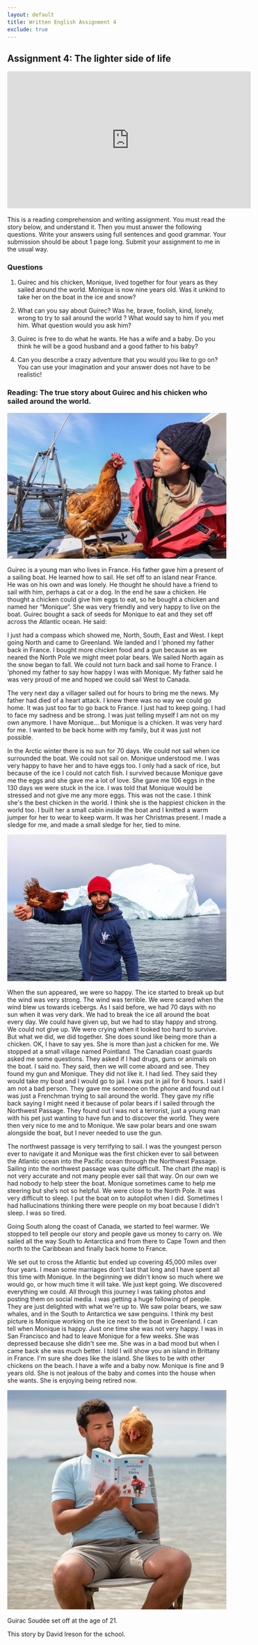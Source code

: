 ```yaml
---
layout: default
title: Written English Assignment 4
exclude: true
---
```



## Assignment 4: The lighter side of life

<iframe width="560" height="315" src="https://www.youtube.com/embed/SGhKwlWQI4c?si=Px7Ijr2FB6zDFF0P" title="YouTube video player" frameborder="0" allow="accelerometer; autoplay; clipboard-write; encrypted-media; gyroscope; picture-in-picture; web-share" allowfullscreen></iframe>

This is a reading comprehension and writing assignment. You must read the story below, and understand it. Then you must answer the following questions. Write your answers using full sentences and good grammar. Your submission should be about 1 page long. Submit your assignment to me in the usual way.

### **Questions**

1. Guirec and his chicken, Monique, lived together for four years as they sailed around the world. Monique is now nine years old.  Was it unkind to take her on the boat in the ice and snow?

1. What can you say about Guirec? Was he, brave, foolish, kind, lonely, wrong to try to sail around the world ? What would say to him if you met him. What question would you ask him?

1. Guirec is free to do what he wants. He has a wife and a baby. Do you think he will be a good husband and a good father to his baby?

1. Can you describe a crazy adventure that you would you like to go on? You can use your imagination and your answer does not have to be realistic!

### **Reading: The true story about Guirec and his chicken who sailed around the world.**

<img src="/assets/images/A4_image1.jpeg" alt="alt" />

Guirec is a young man who lives in France. His father gave him a present of a sailing boat. He learned how to sail. He set off to an island near France. He was on his own and was lonely. He thought he should have a friend to sail with him, perhaps a cat or a dog. In the end he saw a chicken. He thought a chicken could give him eggs to eat, so he bought a chicken and named her “Monique”. She was very friendly and very happy to live on the boat. Guirec bought a sack of seeds for Monique to eat and they set off across the Atlantic ocean. He said:

I just had a compass which showed me, North, South, East and West. I kept going North and came to Greenland. We landed and I ‘phoned my father back in France. I bought more chicken food and a gun because as we neared the North Pole we might meet polar bears. We sailed North again as the snow began to fall. We could not turn back and sail home to France. I ‘phoned my father to say how happy I was with Monique. My father said he was very proud of me and hoped we could sail  West to Canada.

The very next day a villager sailed out for hours to bring me the news. My father had died of a heart attack. I knew there was no way we could go home. It was just too far to go back to France. I just had to keep going. I had to face my sadness and be strong. I was just telling myself I am not on my own anymore. I have Monique… but Monique is a chicken. It was very hard for me. I wanted to be back home with my family, but it was just not possible.

In the Arctic winter there is no sun for 70 days. We could not sail when ice surrounded the boat. We could not sail on. Monique understood me. I was very happy to have her and to have eggs too. I only had a sack of rice, but because of the ice I could not catch fish. I survived because Monique gave me the eggs and she gave me a lot of love. She gave me 106 eggs in the 130 days we were stuck in the ice. I was told that Monique would be stressed and not give me any more eggs. This was not the case. I think she's the best chicken in the world. I think she is the happiest chicken in the world too. I built her a small cabin inside the boat and I knitted a warm jumper for her to wear to keep warm. It was her Christmas present. I made a sledge for me, and made a small sledge for her, tied to mine.

<img src="/assets/images/A4_image2.jpeg" alt="alt" />

When the sun appeared, we were so happy. The ice started to break up but the wind was very strong. The wind was terrible. We were scared when the wind blew us towards icebergs. As I said before, we had 70 days with no sun when it was very dark. We had to break the ice all around the boat every day. We could have given up, but we had to stay happy and strong. We could not give up. We were crying when it looked too hard to survive. But what we did, we did together. She does sound like being more than a chicken. OK, I have to say yes. She is more than just a chicken for me. We stopped at a small village named Pointland. The Canadian coast guards asked me some questions. They asked if I had drugs, guns or animals on the boat. I said no. They said, then we will come aboard and see. They found my gun and Monique. They did not like it. I had lied. They said they would take my boat and I would go to jail. I was put in jail for 6 hours. I said I am not a bad person. They gave me someone on the phone and found out I was just a Frenchman trying to sail around the world. They gave my rifle back saying I might need it because of polar bears if I sailed through the Northwest Passage. They found out I was not a terrorist, just a young man with his pet just wanting to have fun and to discover the world. They were then very nice to me and to Monique. We saw polar bears and one swam alongside the boat, but I never needed to use the gun.

The northwest passage is very terrifying to sail. I was the youngest person ever to navigate it and Monique was the first chicken ever to sail between the Atlantic ocean into the Pacific ocean through the Northwest Passage. Sailing into the northwest passage was quite difficult. The chart (the map) is not very accurate and not many people ever sail that way. On our own we had nobody to help steer the boat. Monique sometimes came to help me steering but she’s not so helpful. We were close to the North Pole. It was very difficult to sleep. I put the boat on to autopilot when I did. Sometimes I had hallucinations thinking there were people on my boat because I didn't sleep. I was so tired.

Going South along the coast of Canada, we started to feel warmer. We stopped to tell people our story and people gave us money to carry on. We sailed all the way South to Antarctica and from there to Cape Town and then north to the Caribbean and finally back home to France.

We set out to cross the Atlantic but ended up covering 45,000 miles over four years. I mean some marriages don't last that long and I have spent all this time with Monique. In the beginning we didn't know so much where we would go, or how much time it will take. We just kept going. We discovered everything we could. All through this journey I was taking photos and posting them on social media. I was getting a huge following of people. They are just delighted with what we're up to. We saw polar bears, we saw whales, and in the South to Antarctica we saw penguins. I think my best picture is Monique working on the ice next to the boat in Greenland. I can tell when Monique is happy. Just one time she was not very happy. I was in San Francisco and had to leave Monique for a few weeks.  She was depressed because she didn't see me. She was in a bad mood but when I came back she was much better. I told I will show you an island in Brittany in France. I'm sure she does like the island. She likes to be with other chickens on the beach.  I have a wife and a baby now. Monique is fine and 9 years old. She is not jealous of the baby and comes into the house when she wants. She is enjoying being retired now.

<img src="/assets/images/A4_image3.jpeg" alt="alt" />

Guirac Soudée set off at the age of 21.

This story by David Ireson for the school.


